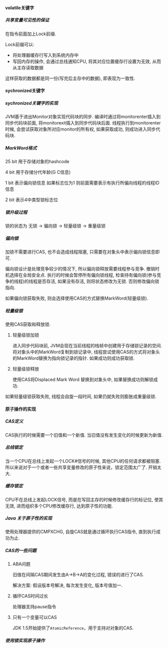 #### volatile关键字

##### 共享变量可见性的保证

在指令前面加上Lock前缀.

Lock前缀可以:

+ 将处理器缓存行写入到系统内存中
+ 写回内存的操作, 会通过总线通知CPU, 将其对应位置缓存行设置为无效, 从而从主存读取数据

这样获取的数据都是同一份(写完后主存中的数据), 即表现为一致性.

#### sychronized关键字

##### sychronized关键字的实现

JVM基于进出Monitor对象实现代码块的同步. 编译时通过将monitorenter插入到同步代码块前面, 将monitorexit插入到同步代码块后面. 线程执行到monitorenter时候, 会尝试获取对象所对应monitor的所有权, 如果获取成功, 则成功进入同步代码块.

##### MarkWord格式

25 bit 用于存储对象的hashcode

4 bit 用于存储分代年龄(G C信息)

1 bit 表示偏向锁信息	如果标志位为1 则前面需要表示有执行所偏向线程的线程ID信息

2 bit 表示4中类型锁标志位

##### 锁升级过程

锁的状态为 无锁 -> 偏向锁 -> 轻量级锁 -> 重量级锁

##### 偏向锁

加锁不需要进行CAS, 也不会造成线程阻塞, 只需要在对象头中表示偏向锁信息即可.

偏向锁设计是处理竞争较少的情况下, 所以偏向锁释放需要线程参与竞争. 撤销时机选择在全局安全点. 执行的时候会暂停所有偏向锁线程, 检查持有偏向锁(参与竞争的线程)的线程是否存活, 如果没有存活, 则将状态修改为无锁. 否则修改偏向锁指向.

如果偏向锁获取失败, 则会选择使用CAS的方式替换MarkWord(轻量级锁).

##### 轻量级锁

使用CAS获取和释放锁.

1. 轻量级锁加锁

   进入同步代码块前, JVM会现在当前线程的栈帧中创建用于存储锁记录的空间. 将对象头中的MarkWord复制到锁记录中, 线程尝试使用CAS的方式将对象头的MarkWord替换为指向锁记录的指针. 如果成功则成功获取锁.

2. 轻量级锁释放

   使用CAS将Displaced Mark Word 替换到对象头中, 如果替换成功则解锁成功.

如果轻量级锁获取失败, 线程会自旋一段时间, 如果仍就失败则膨胀成重量级锁.

#### 原子操作的实现

##### CAS定义

CAS执行的时候需要一个旧值和一个新值. 当旧值没有发生变化的时候更新为新值.

##### 总线锁定

当一个CPU在总线上发起一个LOCK#信号的时候, 其他CPU的任何请求都被阻塞. 所以来说对于一个或者一些共享变量修改的原子性来说，锁定范围太广了. 开销太大.

##### 缓存锁定

CPU不在总线上发起LOCK信号, 而是在写回主存的时候修改缓存行的标记位, 使其无效, 进而组织多个CPU修改缓存行, 达到原子性的功能.

##### Java 关于原子性的实现

使用处理器提供的CMPXCHG, 自旋CAS就是通过循环执行CAS指令, 直到执行成功为止.

##### CAS的一些问题

1. ABA问题

   旧值在间隔CAS期间发生由A->B->A的变化过程, 错误的进行了CAS.

   解决方案: 假设版本号解决, 每次发生变化, 版本号值加一.

2. 循环CAS时间过长

   处理器支持pause指令

3. 只有一个变量可以CAS

   JDK 1.5开始提供了`AtomicReference`，用于支持对对象的CAS.

##### 使用锁实现原子操作